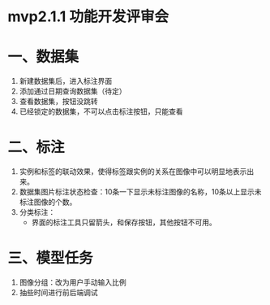 # mvp2.1.1 功能开发评审会



# 一、数据集

1. 新建数据集后，进入标注界面
2. 添加通过日期查询数据集（待定）
3. 查看数据集，按钮没跳转
4. 已经锁定的数据集，不可以点击标注按钮，只能查看





# 二、标注

1. 实例和标签的联动效果，使得标签跟实例的关系在图像中可以明显地表示出来。
2. 数据集图片标注状态检查：10条一下显示未标注图像的名称，10条以上显示未标注图像的个数。
3. 分类标注：
    - 界面的标注工具只留箭头，和保存按钮，其他按钮不可用。





# 三、模型任务

1. 图像分组：改为用户手动输入比例
2. 抽些时间进行前后端调试